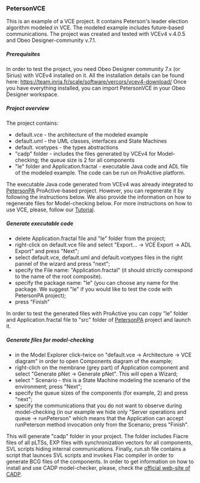 ### PetersonVCE
This is an example of a VCE project. It contains Peterson's leader election algorithm modeled in VCE. The modeled example includes future-based communications.
The project was created and tested with VCEv4 v.4.0.5 and Obeo Designer-community v.7.1.

##### Prerequisites
In order to test the project, you need Obeo Designer community 7.x (or Sirius) with VCEv4 installed on it.
All the installation details can be found here:
https://team.inria.fr/scale/software/vercors/vcev4-download/
Once you have everything installed, you can import PetersonVCE in your Obeo Designer workspace.

##### Project overview
The project contains:
* default.vce - the architecture of the modeled example
* default.uml - the UML classes, interfaces and State Machines 
* default. vcetypes - the types abstractions
* "cadp" folder - includes the files generated by VCEv4 for Model-checking; the queue size is 2 for all components
* "le" folder and Application.fractal - executable Java code and ADL file of the modeled example. The code can be run on ProActive platform.

The executable Java code generated from VCEv4 was already integrated to [PetersonPA](https://github.com/Scale-VerCors/VCEv4/tree/master/Examples/PetersonPA) ProActive-based project. However, you can regenerate it by following the instructions below. We also provide the information on how to regenerate files for Model-checking below. For more instructions on how to use VCE, please, follow our [Tutorial](https://github.com/Scale-VerCors/VCEv4/blob/master/VCEv4_tutorial/vce_v4_tutorial.pdf).

##### Generate executable code
* delete Application.fractal file and "le" folder from the project;
* right-click on default.vce file and select "Export... -> VCE Export -> ADL Export" and press "Next";
* select default.vce, default.uml and default.vcetypes files in the right pannel of the wizard and press "next";
* specify the File name: "Application.fractal" (it should strictly correspond to the name of the root composite). 
* specify the package name: "le" (you can choose any name for the package. We suggest "le" if you would like to test the code with PetersonPA project);
* press "Finish"

In order to test the generated files with ProActive you can copy "le" folder and Application.fractal file to "src" folder of [PetersonPA](https://github.com/Scale-VerCors/VCEv4/tree/master/Examples/PetersonPA) project and launch it.

##### Generate files for model-checking
* in the Model Explorer click-twice on "default.vce -> Architecture -> VCE diagram" in order to open Components diagram of the example;
* right-clich on the membrane (grey part) of Application component and select "Generate pNet -> Generate pNet". This will open a Wizard;
* select "<State Machine> Scenario - this is a State Machine modeling the scenario of the environment; press "Next";
* specify the queue sizes of the components (for example, 2) and press "next";
* specify the communications that you do not want to observe during model-checking (in our example we hide only "Server operations and queue -> runPeterson" which means that the Application can accept runPeterson method invocation only from the Scenario; press "Finish".

This will generate "cadp" folder in your project. The folder includes Fiacre files of all pLTSs, EXP files with synchronization vectors for all components, SVL scripts hiding internal communications. Finally, run.sh file contains a script that launces SVL scripts and invokes Flac compiler in order to generate BCG files of the components. 
In order to get information on how to install and use CADP model-checker, please, check the [official web-site of CADP](http://cadp.inria.fr/).





